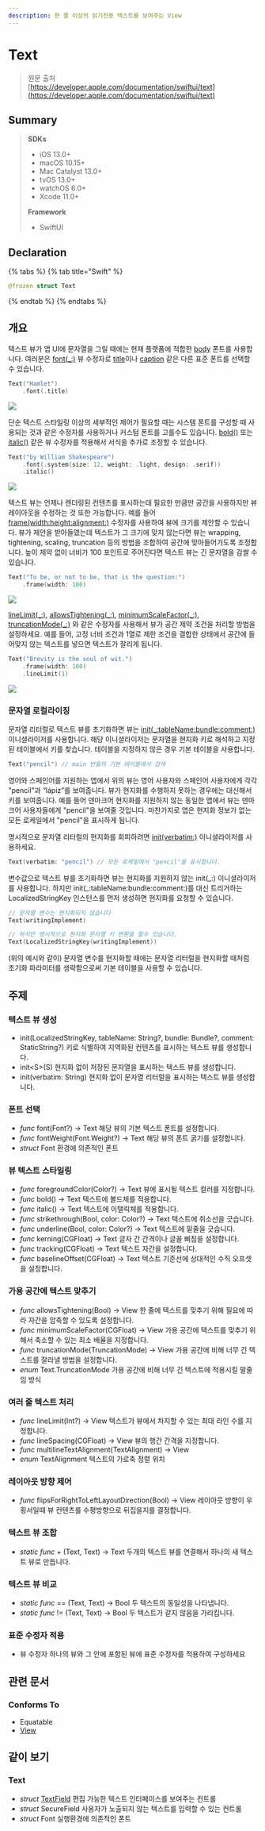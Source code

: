 ```yaml
---
description: 한 줄 이상의 읽기전용 텍스트를 보여주는 View
---
```


# Text

> 원문 출처  
> [https://developer.apple.com/documentation/swiftui/text](https://developer.apple.com/documentation/swiftui/text)

## Summary

> **SDKs**
>
> * iOS 13.0+
> * macOS 10.15+
> * Mac Catalyst 13.0+
> * tvOS 13.0+
> * watchOS 6.0+
> * Xcode 11.0+
>
> **Framework**
>
> * SwiftUI

## Declaration

{% tabs %}
{% tab title="Swift" %}
```swift
@frozen struct Text
```
{% endtab %}
{% endtabs %}

## 개요 <a id="overview"></a>

텍스트 뷰가 앱 UI에 문자열을 그릴 때에는 현재 플랫폼에 적합한 [body](../../../etc/not-found.md) 폰트를 사용합니다. 여러분은 [font\(\_:\)](../../../etc/not-found.md) 뷰 수정자로 [title](../../../etc/not-found.md)이나 [caption](../../../etc/not-found.md) 같은 다른 표준 폰트를 선택할 수 있습니다.

```swift
Text("Hamlet")
    .font(.title)
```

![](../../../.gitbook/assets/dc30a16f-1ef4-4399-8644-e492f5b2eab0.png)

단순 텍스트 스타일링 이상의 세부적인 제어가 필요할 때는 시스템 폰트를 구성할 때 사용되는 것과 같은 수정자를 사용하거나 커스텀 폰트를 고를수도 있습니다. [bold\(\)](../../../etc/not-found.md) 또는 [italic\(\)](../../../etc/not-found.md) 같은 뷰 수정자를 적용해서 서식을 추가로 조정할 수 있습니다.

```swift
Text("by William Shakespeare")
    .font(.system(size: 12, weight: .light, design: .serif))
    .italic()
```

![](../../../.gitbook/assets/8a89b72b-2925-4b9e-8bee-ba756188386b.png)

텍스트 뷰는 언제나 렌더링된 컨텐츠를 표시하는데 필요한 만큼만 공간을 사용하지만 뷰 레이아웃을 수정하는 것 또한 가능합니다. 예를 들어 [frame\(width:height:alignment:\)](../../../etc/not-found.md) 수정자를 사용하여 뷰에 크기를 제안할 수 있습니다. 뷰가 제안을 받아들였는데 텍스트가 그 크기에 맞지 않는다면 뷰는 wrapping, tightening, scaling, truncation 등의 방법을 조합하여 공간에 맞아들어가도록 조정합니다. 높이 제약 없이 너비가 100 포인트로 주어진다면 텍스트 뷰는 긴 문자열을 감쌀 수 있습니다.

```swift
Text("To be, or not to be, that is the question:")
    .frame(width: 100)
```

![](../../../.gitbook/assets/rendered2x-1581397222.png)

[lineLimit\(\_:\)](../../../etc/not-found.md), [allowsTightening\(\_:\)](../../../etc/not-found.md), [minimumScaleFactor\(\_:\)](../../../etc/not-found.md), [truncationMode\(\_:\)](../../../etc/not-found.md) 와 같은 수정자를 사용해서 뷰가 공간 제약 조건을 처리할 방법을 설정하세요. 예를 들어, 고정 너비 조건과 1열로 제한 조건을 결합한 상태에서 공간에 들어맞지 않는 텍스트를 넣으면 텍스트가 잘리게 됩니다.

```swift
Text("Brevity is the soul of wit.")
    .frame(width: 100)
    .lineLimit(1)
```

![](../../../.gitbook/assets/d85cd1db-e05b-491f-bdf5-e9b9d3951fa9.png)

### 문자열 로컬라이징 <a id="localizing-strings"></a>

문자열 리터럴로 텍스트 뷰를 초기화하면 뷰는 [init\(\_:tableName:bundle:comment:\)](../../../etc/not-found.md) 이니셜라이저를 사용합니다. 해당 이니셜라이저는 문자열을 현지화 키로 해석하고 지정된 테이블에서 키를 찾습니다. 테이블을 지정하지 않은 경우 기본 테이블을 사용합니다.

```swift
Text("pencil") // main 번들의 기본 테이블에서 검색
```

영어와 스페인어를 지원하는 앱에서 위의 뷰는 영어 사용자와 스페인어 사용자에게 각각 "pencil"과 “lápiz”를 보여줍니다. 뷰가 현지화를 수행하지 못하는 경우에는 대신해서 키를 보여줍니다. 예를 들어 덴마크어 현지화를 지원하지 않는 동일한 앱에서 뷰는 덴마크어 사용자들에게 "pencil"을 보여줄 것입니다. 마찬가지로 앱은 현지화 정보가 없는 모든 로케일에서 "pencil"을 표시하게 됩니다.

명시적으로 문자열 리터럴의 현지화를 회피하려면 [init\(verbatim:\)](../../../etc/not-found.md) 이니셜라이저를 사용하세요.

```swift
Text(verbatim: "pencil") // 모든 로케일에서 "pencil"을 표시합니다.
```

 변수값으로 텍스트 뷰를 초기화하면 뷰는 현지화를 지원하지 않는 init\(\_:\) 이니셜라이저를 사용합니다. 하지만 init\(\_:tableName:bundle:comment:\)를 대신 트리거하는  LocalizedStringKey 인스턴스를 먼저 생성하면 현지화를 요청할 수 있습니다.

```swift
// 문자열 변수는 현지화되지 않습니다
Text(writingImplement)

// 하지만 명시적으로 현지화 문자열 키 변환을 할수 있습니다.
Text(LocalizedStringKey(writingImplement))
```

\(위의 예시와 같이\) 문자열 변수를 현지화할 때에는 문자열 리터럴을 현지화할 때처럼 초기화 파라미터를 생략함으로써 기본 테이블을 사용할 수 있습니다.

## 주제 <a id="topics"></a>

### 텍스트 뷰 생성 <a id="creating-a-text-view"></a>

* init\(LocalizedStringKey, tableName: String?, bundle: Bundle?, comment: StaticString?\) 키로 식별하여 지역화된 컨텐츠를 표시하는 텍스트 뷰를 생성합니다.
* init&lt;S&gt;\(S\) 현지화 없이 저장된 문자열을 표시하는 텍스트 뷰를 생성합니다.
* init\(verbatim: String\) 현지화 없이 문자열 리터럴을 표시하는 텍스트 뷰를 생성합니다.

### 폰트 선택 <a id="choosing-a-font"></a>

* _func_ font\(Font?\) -&gt; Text 해당 뷰의 기본 텍스트 폰트를 설정합니다.
* _func_ fontWeight\(Font.Weight?\) -&gt; Text 해당 뷰의 폰트 굵기를 설정합니다.
* _struct_ Font 환경에 의존적인 폰트

### 뷰 텍스트 스타일링 <a id="styling-the-views-text"></a>

* _func_ foregroundColor\(Color?\) -&gt; Text 뷰에 표시될 텍스트 컬러를 지정합니다.
* _func_ bold\(\) -&gt; Text 텍스트에 볼드체를 적용합니다.
* _func_ italic\(\) -&gt; Text 텍스트에 이탤릭체를 적용합니다.
* _func_ strikethrough\(Bool, color: Color?\) -&gt; Text 텍스트에 취소선을 긋습니다.
* _func_ underline\(Bool, color: Color?\) -&gt; Text 텍스트에 밑줄을 긋습니다.
* _func_ kerning\(CGFloat\) -&gt; Text 글자 간 간격이나 글꼴 삐침을 설정합니다.
* _func_ tracking\(CGFloat\) -&gt; Text 텍스트 자간을 설정합니다.
* _func_ baselineOffset\(CGFloat\) -&gt; Text 텍스트 기준선에 상대적인 수직 오프셋을 설정합니다.

### 가용 공간에 텍스트 맞추기 <a id="fitting-text-into-available-space"></a>

* _func_ allowsTightening\(Bool\) -&gt; View 한 줄에 텍스트를 맞추기 위해 필요에 따라 자간을 압축할 수 있도록 설정합니다.
* _func_ minimumScaleFactor\(CGFloat\) -&gt; View 가용 공간에 텍스트를 맞추기 위해서 축소할 수 있는 최소 배율을 지정합니다.
* _func_ truncationMode\(TruncationMode\) -&gt; View 가용 공간에 비해 너무 긴 텍스트를 잘라낼 방법을 설정합니다.
* _enum_ Text.TruncationMode 가용 공간에 비해 너무 긴 텍스트에 적용시킬 말줄임 방식

### 여러 줄 텍스트 처리 <a id="handling-multiline-text"></a>

* _func_ lineLimit\(Int?\) -&gt; View 텍스트가 뷰에서 차지할 수 있는 최대 라인 수를 지정합니다.
* _func_ lineSpacing\(CGFloat\) -&gt; View 뷰의 행간 간격을 지정합니다.
* _func_ multilineTextAlignment\(TextAlignment\) -&gt; View
* _enum_ TextAlignment 텍스트의 가로축 정렬 위치

### 레이아웃 방향 제어 <a id="controlling-the-layout-direction"></a>

* _func_ flipsForRightToLeftLayoutDirection\(Bool\) -&gt; View 레이아웃 방향이 우횡서일때 뷰 컨텐츠를 수평방향으로 뒤집을지를 결정합니다.

### 텍스트 뷰 조합 <a id="combining-text-views"></a>

* _static_ _func_ + \(Text, Text\) -&gt; Text 두개의  텍스트 뷰를 연결해서 하나의 새 텍스트 뷰로 만듭니다.

### 텍스트 뷰 비교 <a id="comparing-text-views"></a>

* _static_ _func_ == \(Text, Text\) -&gt; Bool 두 텍스트의 동일성을 나타냅니다.
* _static_ _func_ != \(Text, Text\) -&gt; Bool 두 텍스트가 같지 않음을 가리킵니다.

### 표준 수정자 적용 <a id="applying-standard-modifiers"></a>

* 뷰 수정자 하나의 뷰와 그 안에 포함된 뷰에 표준 수정자를 적용하여 구성하세요

## 관련 문서 <a id="relationships"></a>

### Conforms To

* Equatable
* [View](view.md)

## 같이 보기 <a id="see-also"></a>

### Text

* _struct_ [TextField](textfield.md) 편집 가능한 텍스트 인터페이스를 보여주는 컨트롤
* _struct_ SecureField 사용자가 노출되지 않는 텍스트를 입력할 수 있는 컨트롤
* _struct_ Font 실행환경에 의존적인 폰트



